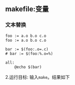 ## makefile:变量

### 文本替换

```
foo := a.o b.o c.o
foo := a.o b.o c.o

bar := $(foo:.o=.c)
# bar := $(foo:%.o=%)

all:
	@echo $(bar)
```
2.运行目标: 
输入`make`。结果如下
      <!-- 执行命令截图 -->

